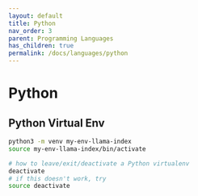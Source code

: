```yaml
---
layout: default
title: Python
nav_order: 3
parent: Programming Languages
has_children: true
permalink: /docs/languages/python
---
```


# Python

## Python Virtual Env

```sh
python3 -m venv my-env-llama-index
source my-env-llama-index/bin/activate

# how to leave/exit/deactivate a Python virtualenv
deactivate 
# if this doesn't work, try
source deactivate
```
